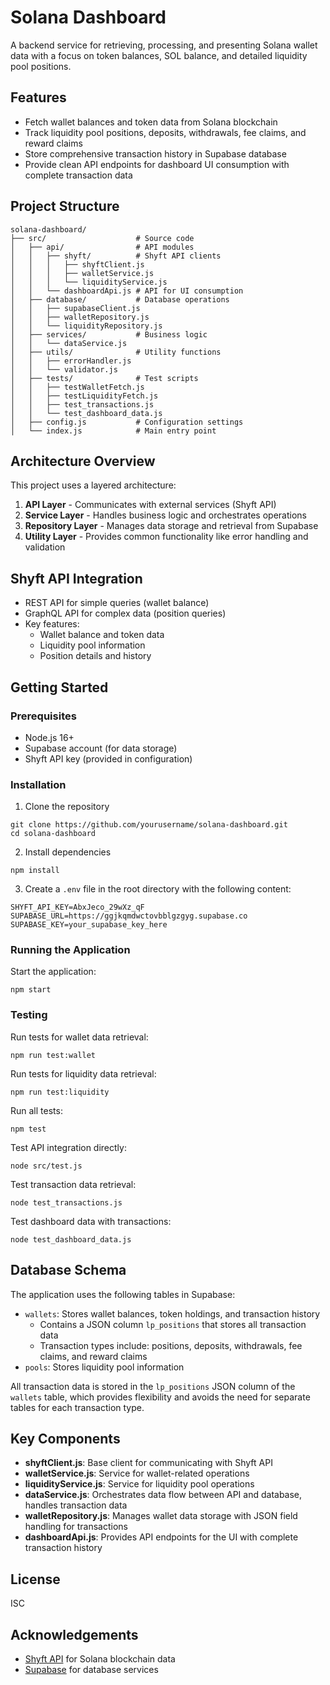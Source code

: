 # Solana Dashboard

A backend service for retrieving, processing, and presenting Solana wallet data with a focus on token balances, SOL balance, and detailed liquidity pool positions.

## Features

- Fetch wallet balances and token data from Solana blockchain
- Track liquidity pool positions, deposits, withdrawals, fee claims, and reward claims
- Store comprehensive transaction history in Supabase database
- Provide clean API endpoints for dashboard UI consumption with complete transaction data

## Project Structure

```
solana-dashboard/
├── src/                    # Source code
│   ├── api/                # API modules
│   │   ├── shyft/          # Shyft API clients
│   │   │   ├── shyftClient.js
│   │   │   ├── walletService.js
│   │   │   └── liquidityService.js
│   │   └── dashboardApi.js # API for UI consumption
│   ├── database/           # Database operations
│   │   ├── supabaseClient.js
│   │   ├── walletRepository.js
│   │   └── liquidityRepository.js
│   ├── services/           # Business logic
│   │   └── dataService.js
│   ├── utils/              # Utility functions
│   │   ├── errorHandler.js
│   │   └── validator.js
│   ├── tests/              # Test scripts
│   │   ├── testWalletFetch.js
│   │   ├── testLiquidityFetch.js
│   │   ├── test_transactions.js
│   │   └── test_dashboard_data.js
│   ├── config.js           # Configuration settings
│   └── index.js            # Main entry point
```

## Architecture Overview

This project uses a layered architecture:

1. **API Layer** - Communicates with external services (Shyft API)
2. **Service Layer** - Handles business logic and orchestrates operations
3. **Repository Layer** - Manages data storage and retrieval from Supabase
4. **Utility Layer** - Provides common functionality like error handling and validation

## Shyft API Integration

- REST API for simple queries (wallet balance)
- GraphQL API for complex data (position queries)
- Key features:
  - Wallet balance and token data
  - Liquidity pool information
  - Position details and history

## Getting Started

### Prerequisites

- Node.js 16+
- Supabase account (for data storage)
- Shyft API key (provided in configuration)

### Installation

1. Clone the repository
```
git clone https://github.com/yourusername/solana-dashboard.git
cd solana-dashboard
```

2. Install dependencies
```
npm install
```

3. Create a `.env` file in the root directory with the following content:
```
SHYFT_API_KEY=AbxJeco_29wXz_qF
SUPABASE_URL=https://ggjkqmdwctovbblgzgyg.supabase.co
SUPABASE_KEY=your_supabase_key_here
```

### Running the Application

Start the application:
```
npm start
```

### Testing

Run tests for wallet data retrieval:
```
npm run test:wallet
```

Run tests for liquidity data retrieval:
```
npm run test:liquidity
```

Run all tests:
```
npm test
```

Test API integration directly:
```
node src/test.js
```

Test transaction data retrieval:
```
node test_transactions.js
```

Test dashboard data with transactions:
```
node test_dashboard_data.js
```

## Database Schema

The application uses the following tables in Supabase:

- `wallets`: Stores wallet balances, token holdings, and transaction history
  - Contains a JSON column `lp_positions` that stores all transaction data
  - Transaction types include: positions, deposits, withdrawals, fee claims, and reward claims
- `pools`: Stores liquidity pool information

All transaction data is stored in the `lp_positions` JSON column of the `wallets` table, which provides flexibility and avoids the need for separate tables for each transaction type.

## Key Components

- **shyftClient.js**: Base client for communicating with Shyft API
- **walletService.js**: Service for wallet-related operations
- **liquidityService.js**: Service for liquidity pool operations
- **dataService.js**: Orchestrates data flow between API and database, handles transaction data
- **walletRepository.js**: Manages wallet data storage with JSON field handling for transactions
- **dashboardApi.js**: Provides API endpoints for the UI with complete transaction history

## License

ISC

## Acknowledgements

- [Shyft API](https://shyft.to/) for Solana blockchain data
- [Supabase](https://supabase.io/) for database services